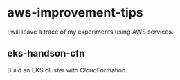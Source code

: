 # aws-improvement-tips

I will leave a trace of my experiments using AWS services.

## eks-handson-cfn

Build an EKS cluster with CloudFormation.
